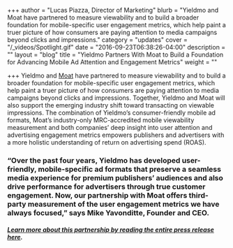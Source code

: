 +++
author = "Lucas Piazza, Director of Marketing"
blurb = "Yieldmo and Moat have partnered to measure viewability and to build a broader foundation for mobile-specific user engagement metrics, which help paint a truer picture of how consumers are paying attention to media campaigns beyond clicks and impressions."
category = "updates"
cover = "/_videos/Spotlight.gif"
date = "2016-09-23T06:38:26-04:00"
description = ""
layout = "blog"
title = "Yieldmo Partners With Moat to Build a Foundation for Advancing Mobile Ad Attention and Engagement Metrics"
weight = ""

+++
Yieldmo and [Moat](http://moat.com/) have partnered to measure viewability and to build a broader foundation for mobile-specific user engagement metrics, which help paint a truer picture of how consumers are paying attention to media campaigns beyond clicks and impressions. Together, Yieldmo and Moat will also support the emerging industry shift toward transacting on viewable impressions. The combination of Yieldmo’s consumer-friendly mobile ad formats, Moat’s industry-only MRC-accredited mobile viewability measurement and both companies’ deep insight into user attention and advertising engagement metrics empowers publishers and advertisers with a more holistic understanding of return on advertising spend (ROAS).

### “Over the past four years, Yieldmo has developed user-friendly, mobile-specific ad formats that preserve a seamless media experience for premium publishers’ audiences and also drive performance for advertisers through true customer engagement. Now, our partnership with Moat offers third-party measurement of the user engagement metrics we have always focused,” says Mike Yavonditte, Founder and CEO.

##### [Learn more about this partnership by reading the entire press release here](http://www.businesswire.com/news/home/20160923005425/en).